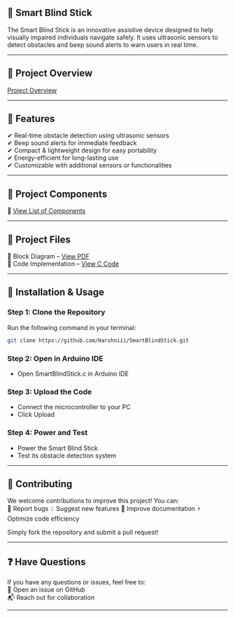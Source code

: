 ## 📌 Smart Blind Stick 
The Smart Blind Stick is an innovative assistive device designed to help visually impaired individuals navigate safely. It uses ultrasonic sensors to detect obstacles and beep sound alerts to warn users in real time.  

---

## 📂 Project Overview 
[Project Overview](ProjectOverview.jpg)  

---

## 🎯 Features 
✔ Real-time obstacle detection using ultrasonic sensors  
✔ Beep sound alerts for immediate feedback  
✔ Compact & lightweight design for easy portability  
✔ Energy-efficient for long-lasting use  
✔ Customizable with additional sensors or functionalities  

---

## 🔧 Project Components  
📄 [View List of Components](ComponentsOfSmartBlindStick.pdf)  

---

## 📁 Project Files  
📄 Block Diagram – [View PDF](BlockDiagramofSmartBlindStick.pdf)  
📄 Code Implementation – [View C Code](SmartBlindStick.c)  

---

## 🚀 Installation & Usage
### Step 1: Clone the Repository 
Run the following command in your terminal:  
```bash
git clone https://github.com/Harshniii/SmartBlindStick.git
```  

### Step 2: Open in Arduino IDE 
- Open SmartBlindStick.c in Arduino IDE  

### Step 3: Upload the Code  
- Connect the microcontroller to your PC  
- Click Upload

### Step 4: Power and Test  
- Power the Smart Blind Stick  
- Test its obstacle detection system  

---

## 🤝 Contributing 
We welcome contributions to improve this project! You can:  
📌 Report bugs
💡 Suggest new features 
📖 Improve documentation 
⚡ Optimize code efficiency  

Simply fork the repository and submit a pull request!  

---

## ❓ Have Questions 
If you have any questions or issues, feel free to:  
📩 Open an issue on GitHub  
📬 Reach out for collaboration

---




